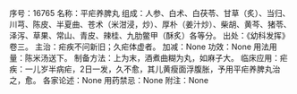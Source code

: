 序号：16765
名称：平疟养脾丸
组成：人参、白术、白茯苓、甘草（炙）、当归、川芎、陈皮、半夏曲、苍术（米泔浸，炒）、厚朴（姜汁炒）、柴胡、黄芩、猪苓、泽泻、草果、常山、青皮、辣桂、九肋鳖甲（酥炙）各等分。
出处：《幼科发挥》卷三。
主治：疟疾不问新旧；久疟体虚者。
加减：None
功效：None
用法用量：陈米汤送下。
制备方法：上为末，酒煮曲糊为丸，如麻子大。
临床应用：疟疾：一儿岁半病疟，2日一发，久不愈，其儿黄瘦面浮腹胀，予用平疟养脾丸治之，愈。
各家论述：None
用药禁忌：None
附注：None
